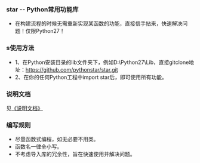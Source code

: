 ### star -- Python常用功能库
* 在构建流程的时候无需重新实现某函数的功能，直接信手拈来，快速解决问题！仅限Python27！

### s使用方法
* 1、在Python安装目录的lib文件夹下，例如D:\Python27\Lib，直接gitclone地址：https://github.com/pythonstar/star.git
* 2、在你的任何Python工程中import star后，即可使用所有功能。

### 说明文档
见[《说明文档》](https://github.com/pythonstar/star/wiki/%E8%AF%B4%E6%98%8E%E6%96%87%E6%A1%A3)

### 编写规则
* 尽量函数式编程，如无必要不用类。
* 函数名一律全小写。
* 不考虑导入库的冗余性，旨在快速使用并解决问题。
